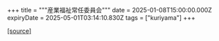 +++
title = """産業福祉常任委員会"""
date = 2025-01-08T15:00:00.000Z
expiryDate = 2025-05-01T03:14:10.830Z
tags = ["kuriyama"]
+++


[[source]](https://www.town.kuriyama.hokkaido.jp/site/gikai/29932.html)
